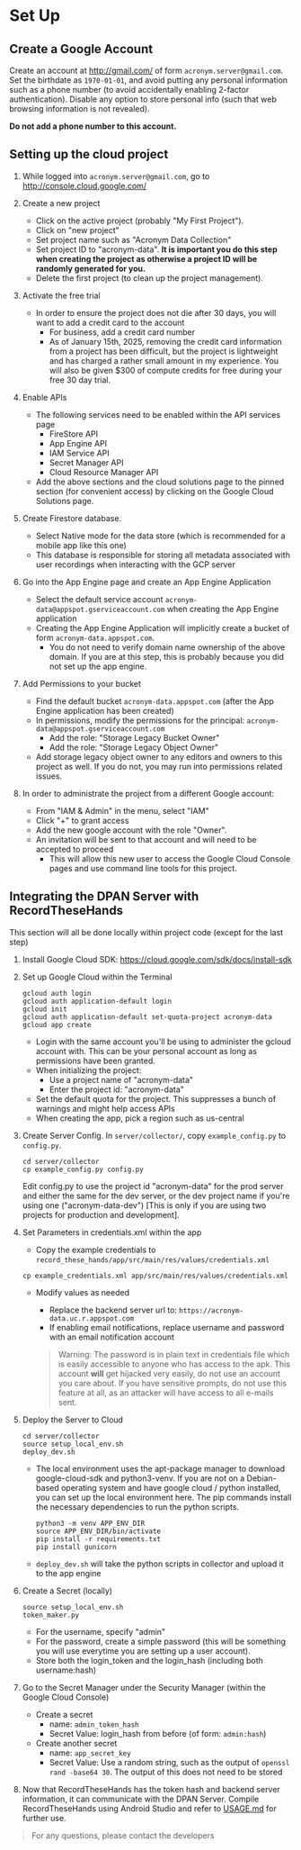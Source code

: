 # Set Up

## Create a Google Account

Create an account at http://gmail.com/ of form `acronym.server@gmail.com`. Set the birthdate as `1970-01-01`, and avoid putting
any personal information such as a phone number (to avoid accidentally enabling 2-factor authentication). Disable any option
to store personal info (such that web browsing information is not revealed).

**Do not add a phone number to this account.**

## Setting up the cloud project

1. While logged into `acronym.server@gmail.com`, go to http://console.cloud.google.com/
1. Create a new project
    - Click on the active project (probably "My First Project").
    - Click on "new project"
    - Set project name such as "Acronym Data Collection"
    - Set project ID to "acronym-data". **It is important you do this step when creating the project as otherwise a project ID will be randomly generated for you.**
    - Delete the first project (to clean up the project management).
1. Activate the free trial
    - In order to ensure the project does not die after 30 days, you will want to add a credit card to the account
        - For business, add a credit card number
        - As of January 15th, 2025, removing the credit card information from a project has been difficult, but the project is lightweight and has charged a rather small amount in my experience. You will also be given $300 of compute credits for
        free during your free 30 day trial.
1. Enable APIs
    - The following services need to be enabled within the API services page
        - FireStore API
        - App Engine API
        - IAM Service API
        - Secret Manager API
        - Cloud Resource Manager API
    - Add the above sections and the cloud solutions page to the pinned section (for convenient access) by clicking on the Google Cloud Solutions page.
1. Create Firestore database. 
    - Select Native mode for the data store (which is recommended for a mobile app like this one)
    - This database is responsible for storing all metadata associated with user recordings when interacting with the GCP server
1. Go into the App Engine page and create an App Engine Application
    - Select the default service account `acronym-data@appspot.gserviceaccount.com` when creating the App Engine application
    - Creating the App Engine Application will implicitly create a bucket of form `acronym-data.appspot.com`.
        - You do not need to verify domain name ownership of the above domain.  If you are at this step, this is probably because you did not set up the app engine.

1. Add Permissions to your bucket
    - Find the default bucket `acronym-data.appspot.com` (after the App Engine application has been created)
    - In permissions, modify the permissions for the principal: `acronym-data@appspot.gserviceaccount.com`
        - Add the role: "Storage Legacy Bucket Owner"
        - Add the role: "Storage Legacy Object Owner"
    - Add storage legacy object owner to any editors and owners to this project as well. If you do not, you may run into permissions related issues.

1. In order to administrate the project from a different Google account:
    - From "IAM & Admin" in the menu, select "IAM"
    - Click "+" to grant access
    - Add the new google account with the role "Owner". 
    - An invitation will be sent to that account and will need to be accepted to proceed
        - This will allow this new user to access the Google Cloud Console pages and use command line tools for this project.

## Integrating the DPAN Server with RecordTheseHands
This section will all be done locally within project code (except for the last step)

1. Install Google Cloud SDK: https://cloud.google.com/sdk/docs/install-sdk
1. Set up Google Cloud within the Terminal
    ```
    gcloud auth login 
    gcloud auth application-default login
    gcloud init
    gcloud auth application-default set-quota-project acronym-data
    gcloud app create
    ```
    - Login with the same account you'll be using to administer the gcloud account with. This can be your personal account as long as permissions have been granted.
    - When initializing the project:
        - Use a project name of "acronym-data"
        - Enter the project id: "acronym-data"
    - Set the default quota for the project. This suppresses a bunch of warnings and might help access APIs
    - When creating the app, pick a region such as us-central

1. Create Server Config. In `server/collector/`, copy `example_config.py` to `config.py`.
    ```
    cd server/collector
    cp example_config.py config.py
    ```
    Edit config.py to use the project id "acronym-data" for the prod server and either the same for the dev server, or the dev project name if you're using one ("acronym-data-dev") [This is only if you are using two projects for production and development].

1. Set Parameters in credentials.xml within the app
    - Copy the example credentials to `record_these_hands/app/src/main/res/values/credentials.xml`
    ```
    cp example_credentials.xml app/src/main/res/values/credentials.xml
    ```
    - Modify values as needed
        - Replace the backend server url to: `https://acronym-data.uc.r.appspot.com`
        - If enabling email notifications, replace username and password with an email notification account
        > Warning: The password is in plain text in credentials file which is easily accessible to anyone who has access to the apk.  This account **will** get hijacked very easily, do not use an account you care about. If you have sensitive prompts, do not use this feature at all, as an attacker will have access to all e-mails sent. 
        
        [//]: # (It should also be possible to use an app password/access token, which you should be able to generate in "manage account" -> "security" -> ??? but this feature has yet to be implemented)

1. Deploy the Server to Cloud 
    ```
    cd server/collector
    source setup_local_env.sh
    deploy_dev.sh
    ```
    - The local environment uses the apt-package manager to download google-cloud-sdk and python3-venv. If you are not on a Debian-based operating system and have google cloud / python installed, you can set up the local environment here. The pip commands install the necessary dependencies to run the python scripts.
        ```
        python3 -m venv APP_ENV_DIR
        source APP_ENV_DIR/bin/activate
        pip install -r requirements.txt
        pip install gunicorn
        ```
    - `deploy_dev.sh` will take the python scripts in collector and upload it to the app engine

1. Create a Secret (locally)
    ```
    source setup_local_env.sh 
    token_maker.py
    ```
    - For the username, specify "admin"
    - For the password, create a simple password (this will be something you will use everytime you are setting up a user account).
    - Store both the login_token and the login_hash (including both username:hash)

1. Go to the Secret Manager under the Security Manager (within the Google Cloud Console)
    - Create a secret
        - name: `admin_token_hash`
        - Secret Value: login_hash from before (of form: `admin:hash`)
    - Create another secret
        - name: `app_secret_key`
        - Secret Value: Use a random string, such as the output of `openssl rand -base64 30`. The output of this does not need to be stored

1. Now that RecordTheseHands has the token hash and backend server information, it can communicate with the DPAN Server. Compile RecordTheseHands using Android Studio and refer to [USAGE.md](USAGE.md) for further use.

> For any questions, please contact the developers





    






